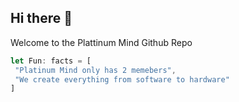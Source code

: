 ## Hi there 👋


Welcome to the Plattinum Mind Github Repo </br>
 ```js
let Fun: facts = [
  "Platinum Mind only has 2 memebers",
  "We create everything from software to hardware"
]
```
